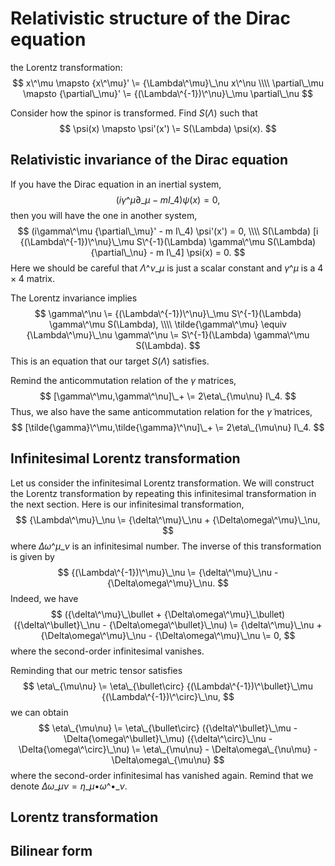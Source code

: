 # Relativistic structure of the Dirac equation
the Lorentz transformation:
$$
x\^\mu
\mapsto {x\^\mu}' 
\= 
{\Lambda\^\mu}\_\nu x\^\nu
\\\\
\partial\_\mu
\mapsto {\partial\_\mu}'
\= 
{(\Lambda\^{-1})\^\nu}\_\mu
\partial\_\nu
$$

Consider how the spinor is transformed.
Find $S(\Lambda)$ such that
$$
\psi(x)
\mapsto \psi'(x')
\=
S(\Lambda) \psi(x).
$$


## Relativistic invariance of the Dirac equation
If you have the Dirac equation in an inertial system,
$$
(i\gamma\^\mu \partial\_\mu - m I\_4) \psi(x) = 0,
$$
then you will have the one in another system,
$$
(i\gamma\^\mu {\partial\_\mu}' - m I\_4) \psi'(x') = 0,
\\\\
S(\Lambda)
[i {(\Lambda\^{-1})\^\nu}\_\mu S\^{-1}(\Lambda) \gamma\^\mu S(\Lambda) {\partial\_\nu} - m I\_4]
\psi(x) = 0.
$$
Here we should be careful that $\Lambda\^\nu\_\mu$ is just a scalar constant and $\gamma\^\mu$ is a $4\times4$ matrix.

The Lorentz invariance implies
$$
\gamma\^\nu 
\= 
{(\Lambda\^{-1})\^\nu}\_\mu S\^{-1}(\Lambda) \gamma\^\mu S(\Lambda),
\\\\
\tilde{\gamma\^\mu}
\equiv
{\Lambda\^\mu}\_\nu \gamma\^\nu 
\= 
S\^{-1}(\Lambda) \gamma\^\mu S(\Lambda).
$$
This is an equation that our target $S(\Lambda)$ satisfies.

Remind the anticommutation relation of the $\gamma$ matrices,
$$
[\gamma\^\mu,\gamma\^\nu]\_+
\=
2\eta\_{\mu\nu} I\_4.
$$
Thus, we also have the same anticommutation relation for the $\tilde{\gamma}$ matrices,
$$
[\tilde{\gamma}\^\mu,\tilde{\gamma}\^\nu]\_+
\=
2\eta\_{\mu\nu} I\_4.
$$

## Infinitesimal Lorentz transformation
Let us consider the infinitesimal Lorentz transformation.
We will construct the Lorentz transformation by repeating this infinitesimal transformation in the next section.
Here is our infinitesimal transformation,
$$
{\Lambda\^\mu}\_\nu
\=
{\delta\^\mu}\_\nu + {\Delta\omega\^\mu}\_\nu,
$$
where $\Delta\omega\^\mu\_\nu$ is an infinitesimal number.
The inverse of this transformation is given by
$$
{(\Lambda\^{-1})\^\mu}\_\nu
\=
{\delta\^\mu}\_\nu - {\Delta\omega\^\mu}\_\nu.
$$
Indeed, we have
$$
({\delta\^\mu}\_\bullet + {\Delta\omega\^\mu}\_\bullet)
({\delta\^\bullet}\_\nu - {\Delta\omega\^\bullet}\_\nu)
\=
{\delta\^\mu}\_\nu + {\Delta\omega\^\mu}\_\nu - {\Delta\omega\^\mu}\_\nu
\= 0,
$$
where the second-order infinitesimal vanishes.

Reminding that our metric tensor satisfies
$$
\eta\_{\mu\nu}
\=
\eta\_{\bullet\circ}
{(\Lambda\^{-1})\^\bullet}\_\mu
{(\Lambda\^{-1})\^\circ}\_\nu,
$$
we can obtain
$$
\eta\_{\mu\nu}
\=
\eta\_{\bullet\circ}
({\delta\^\bullet}\_\mu - \Delta{\omega\^\bullet}\_\mu)
({\delta\^\circ}\_\nu - \Delta{\omega\^\circ}\_\nu)
\=
\eta\_{\mu\nu} -
\Delta\omega\_{\nu\mu} -
\Delta\omega\_{\mu\nu}
$$
where the second-order infinitesimal has vanished again.
Remind that we denote $\Delta\omega\_{\mu\nu}=\eta\_{\mu\bullet}{\omega\^\bullet}\_{\nu}$.

## Lorentz transformation

## Bilinear form
